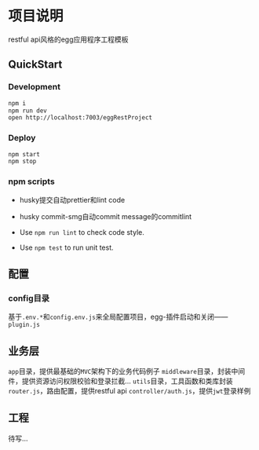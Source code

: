 # 项目说明
restful api风格的egg应用程序工程模板

## QuickStart


### Development

```bash
npm i
npm run dev
open http://localhost:7003/eggRestProject
```

### Deploy

```bash
npm start
npm stop
```

### npm scripts

- husky提交自动prettier和lint code
- husky commit-smg自动commit message的commitlint

- Use `npm run lint` to check code style.
- Use `npm test` to run unit test.

## 配置

### config目录

基于`.env.*`和`config.env.js`来全局配置项目，egg-插件启动和关闭——`plugin.js`

## 业务层

`app`目录，提供最基础的`MVC`架构下的业务代码例子
`middleware`目录，封装中间件，提供资源访问权限校验和登录拦截...
`utils`目录，工具函数和类库封装
`router.js`，路由配置，提供restful api
`controller/auth.js`，提供`jwt`登录样例

## 工程

待写...


